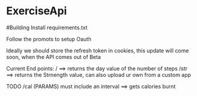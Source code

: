 # ExerciseApi

#Building
Install requirements.txt

Follow the promots to setup Oauth

Ideally we should store the refresh token in cookies, this update will come soon, when the API comes out of Beta

Current End points:
/ ==> returns the day value of the number of steps 
/str ==> returns the Strnength value, can also upload ur own from a custom app

TODO
/cal (PARAMS) must include an interval ==> gets calories burnt

